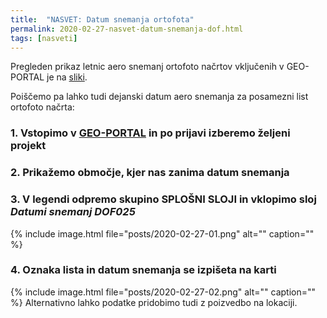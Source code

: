 ```yaml
---
title:  "NASVET: Datum snemanja ortofota"
permalink: 2020-02-27-nasvet-datum-snemanja-dof.html
tags: [nasveti]
---
```


Pregleden prikaz letnic aero snemanj ortofoto načrtov vključenih v GEO-PORTAL je na [sliki](images/dof_stanje_2019_120dpi.png).

Poiščemo pa lahko tudi dejanski datum aero snemanja za posamezni list ortofoto načrta:
### 1. Vstopimo v [GEO-PORTAL](https://geo-portal.si) in po prijavi izberemo željeni projekt
### 2. Prikažemo območje, kjer nas zanima datum snemanja
### 3. V legendi odpremo skupino **SPLOŠNI SLOJI** in vklopimo sloj _Datumi snemanj DOF025_
{% include image.html file="posts/2020-02-27-01.png" alt="" caption="" %}
### 4. Oznaka lista in datum snemanja se izpišeta na karti
{% include image.html file="posts/2020-02-27-02.png" alt="" caption="" %}
Alternativno lahko podatke pridobimo tudi z poizvedbo na lokaciji.
